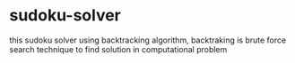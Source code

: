 # sudoku-solver
this sudoku solver using backtracking algorithm, backtraking is brute force search technique to find solution in computational problem
